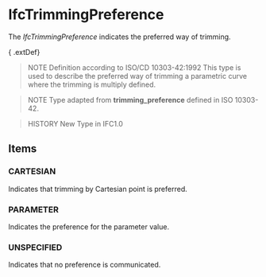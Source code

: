# IfcTrimmingPreference

The _IfcTrimmingPreference_ indicates the preferred way of trimming.

{ .extDef}
> NOTE  Definition according to ISO/CD 10303-42:1992
> This type is used to describe the preferred way of trimming a parametric curve where the trimming is multiply defined.

> NOTE  Type adapted from **trimming_preference** defined in ISO 10303-42.

> HISTORY  New Type in IFC1.0

## Items

### CARTESIAN
Indicates that trimming by Cartesian point is preferred.

### PARAMETER
Indicates the preference for the parameter value.

### UNSPECIFIED
Indicates that no preference is communicated.
